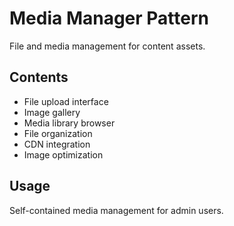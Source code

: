 # Media Manager Pattern

File and media management for content assets.

## Contents
- File upload interface
- Image gallery
- Media library browser
- File organization
- CDN integration
- Image optimization

## Usage
Self-contained media management for admin users.